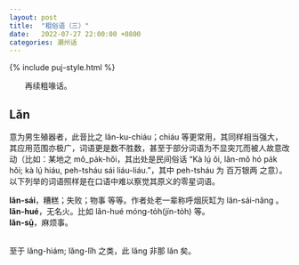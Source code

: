 ```yaml
---
layout: post
title:  "粗俗语（三）"
date:   2022-07-27 22:00:00 +0800
categories: 潮州话
---
```


{% include puj-style.html %}

&emsp;&emsp;再续粗喙话。
<br>

## Lăn

意为男生殖器者，此音比之 lăn-ku-chiáu；chiáu 等更常用，其同样相当强大，其应用范围亦极广，词语更是数不胜数，甚至于部分词语为不显突兀而被人故意改动（比如：某地之 mô_pa̍k-hŏi，其出处是民间俗话 “Kà lṳ́ ŏi, lăn-mô hó pa̍k hŏi; kà lṳ́ hiáu, peh-tsháu sái liáu-liáu.”，其中 peh-tsháu 为 百万银两 之意）。以下列举的词语照样是在口语中难以察觉其原义的零星词语。

**lăn-sái**，糟糕；失败；物事 等等。作者处老一辈称呼烟灰缸为 lăn-sái-nâng 。<br>
**lăn-hué**，无名火。比如 lăn-hué móng-to̍h(jín-to̍h) 等。<br>
**lăn-sṳ̄**，麻烦事。<br>
<br>

至于 lăng-hiám; lăng-lîh 之类，此 lăng 非那 lăn 矣。
